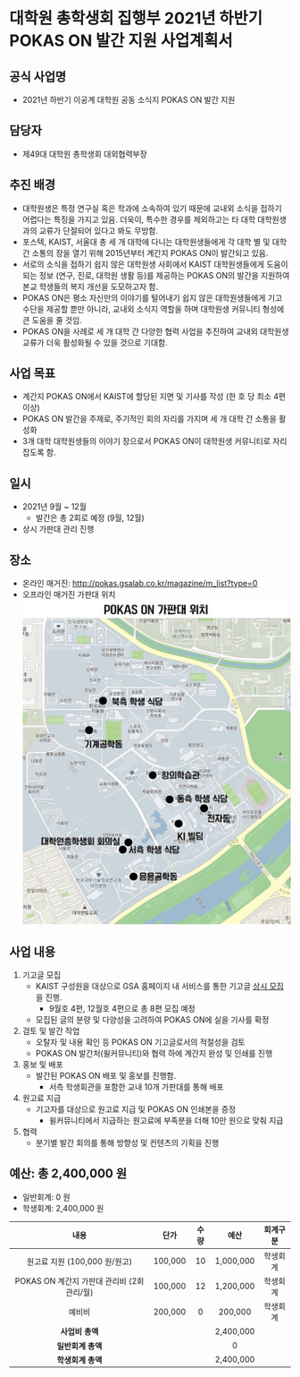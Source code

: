 대학원 총학생회 집행부 2021년 하반기 POKAS ON 발간 지원 사업계획서
===

## 공식 사업명
- 2021년 하반기 이공계 대학원 공동 소식지 POKAS ON 발간 지원

## 담당자
- 제49대 대학원 총학생회 대외협력부장  

## 추진 배경
- 대학원생은 특정 연구실 혹은 학과에 소속하여 있기 때문에 교내외 소식을 접하기 어렵다는 특징을 가지고 있음. 더욱이, 특수한 경우를 제외하고는 타 대학 대학원생과의 교류가 단절되어 있다고 봐도 무방함. 
- 포스텍, KAIST, 서울대 총 세 개 대학에 다니는 대학원생들에게 각 대학 별 및 대학 간 소통의 장을 열기 위해 2015년부터 계간지 POKAS ON이 발간되고 있음.
- 서로의 소식을 접하기 쉽지 않은 대학원생 사회에서 KAIST 대학원생들에게 도움이 되는 정보 (연구, 진로, 대학원 생활 등)를 제공하는 POKAS ON의 발간을 지원하여 본교 학생들의 복지 개선을 도모하고자 함.
- POKAS ON은 평소 자신만의 이야기를 털어내기 쉽지 않은 대학원생들에게 기고 수단을 제공할 뿐만 아니라, 교내외 소식지 역할을 하며 대학원생 커뮤니티 형성에 큰 도움을 줄 것임.
- POKAS ON을 사례로 세 개 대학 간 다양한 협력 사업을 추진하여 교내외 대학원생 교류가 더욱 활성화될 수 있을 것으로 기대함.

## 사업 목표
- 계간지 POKAS ON에서 KAIST에 할당된 지면 및 기사를 작성 (한 호 당 최소 4편 이상)
- POKAS ON 발간을 주제로, 주기적인 회의 자리를 가지며 세 개 대학 간 소통을 활성화
- 3개 대학 대학원생들의 이야기 장으로서 POKAS ON이 대학원생 커뮤니티로 자리잡도록 함.

## 일시
- 2021년 9월 ~ 12월
    - 발간은 총 2회로 예정 (9월, 12월)
- 상시 가판대 관리 진행

## 장소
- 온라인 매거진: http://pokas.gsalab.co.kr/magazine/m_list?type=0
- 오프라인 매거진 가판대 위치
    ![POKAS ON 가판대 위치](../../resources/POKAS_ON-가판대-위치.jpg)

## 사업 내용

1. 기고글 모집
    - KAIST 구성원을 대상으로 GSA 홈페이지 내 서비스를 통한 기고글 [상시 모집](https://gsa.kaist.ac.kr/serviceForm?serviceId=819)을 진행.
        - 9월호 4편, 12월호 4편으로 총 8편 모집 예정
    - 모집된 글의 분량 및 다양성을 고려하여 POKAS ON에 실을 기사를 확정
2. 검토 및 발간 작업
    - 오탈자 및 내용 확인 등 POKAS ON 기고글로서의 적절성을 검토
    - POKAS ON 발간처(윌커뮤니티)와 협력 하에 계간지 완성 및 인쇄를 진행
3. 홍보 및 배포
    - 발간된 POKAS ON 배포 및 홍보를 진행함.
        - 서측 학생회관을 포함한 교내 10개 가판대를 통해 배포
4. 원고료 지급
    - 기고자를 대상으로 원고료 지급 및 POKAS ON 인쇄본을 증정
        - 윌커뮤니티에서 지급하는 원고료에 부족분을 더해 10만 원으로 맞춰 지급
5. 협력
    - 분기별 발간 회의를 통해 방향성 및 컨텐츠의 기획을 진행

## 예산: 총 2,400,000 원
- 일반회계: 0 원
- 학생회계: 2,400,000 원 

| **내용** | **단가** | **수량** | **예산** | **회계구분** |
|:---:|:---:|:---:|:---:|:---:|
| 원고료 지원 (100,000 원/원고) | 100,000 | 10 | 1,000,000 | 학생회계 |
| POKAS ON 계간지 가판대 관리비 (2회 관리/월) | 100,000 | 12 | 1,200,000 | 학생회계 |
| 예비비 | 200,000 | 0 | 200,000 | 학생회계 |
| **사업비 총액** |  |  | 2,400,000 | |
| **일반회계 총액** |  |  | 0 | |
| **학생회계 총액** |  |  | 2,400,000 | |

